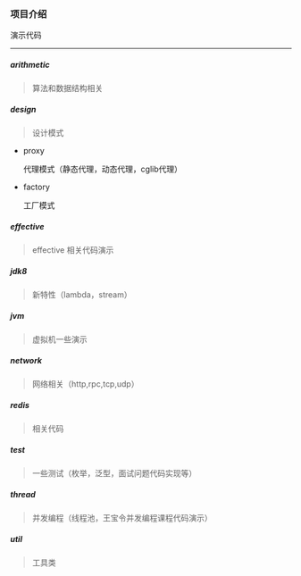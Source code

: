 ### **项目介绍**

  演示代码
  
  ---

##### **arithmetic**

 > 算法和数据结构相关
     
##### **design**

  > 设计模式
  
  - proxy

    代理模式（静态代理，动态代理，cglib代理）
   
  -  factory
  
     工厂模式

##### **effective** 

 > effective 相关代码演示
  
##### **jdk8**
  
 >  新特性（lambda，stream）
  
##### **jvm**
  
  > 虚拟机一些演示
  
##### **network**

  > 网络相关（http,rpc,tcp,udp）
      
##### **redis** 
  
  > 相关代码
  
##### **test** 
  
  > 一些测试（枚举，泛型，面试问题代码实现等）
  
##### **thread**
  
  > 并发编程（线程池，王宝令并发编程课程代码演示）
  
##### **util**
   
  > 工具类
  
